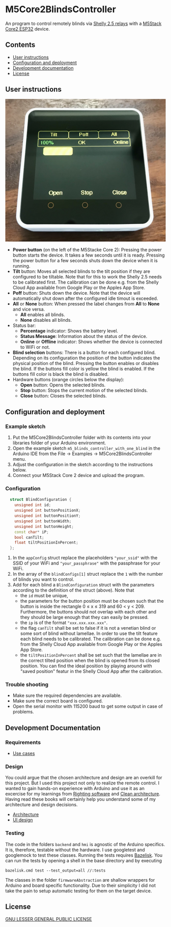 # M5Core2BlindsController

An program to control remotely blinds via [Shelly 2.5 relays](https://shelly.cloud/products/shelly-25-smart-home-automation-relay/) with a [M5Stack Core2 ESP32](https://shop.m5stack.com/collections/m5-controllers/products/m5stack-core2-esp32-iot-development-kit) device.

## Contents

- [User instructions](#user-instructions)
- [Configuration and deployment](#configuration-and-deployment)
- [Development documentation](#development-documentation)
- [License](#license)

## User instructions

![Image of M5Stack Core 2 executing the program](documentation/IMG_5804.jpg)

- **Power button** (on the left of the M5Stacke Core 2): Pressing the power button starts the device. It takes a few seconds until it is ready. Pressing the power button for a few seconds shuts down the device when it is running.
- **Tilt** button: Moves all selected blinds to the tilt position if they are configured to be tiltable. Note that for this to work the Shelly 2.5 needs to be calibrated first. The calibration can be done e.g. from the Shelly Cloud App available from Google Play or the Apples App Store.
- **Poff** button: Shuts down the device. Note that the device will automatically shut down after the configured idle timout is exceeded.
- **All** or **None** button: When pressed the label changes from **All** to **None** and vice versa.
  - **All** enables all blinds.
  - **None** disables all blinds.
- Status bar:
  - **Percentage** indicator: Shows the battery level.
  - **Status Message**: Information about the status of the device.
  - **Online** or **Offline** indicator: Shows whether the device is connected to WiFi or not.
- **Blind selection** buttons: There is a button for each configured blind. Depending on its configuration the position of the button indicates the physical position of the blind. Pressing the button enables or disables the blind. If the buttons fill color is yellow the blind is enabled. If the buttons fill color is black the blind is disabled.
- Hardware buttons (orange circles below the display):
  - **Open** button: Opens the selected blinds.
  - **Stop** button: Stops the current motion of the selected blinds.
  - **Close** button: Closes the selected blinds.

## Configuration and deployment

### Example sketch

1. Put the M5Core2BlindsController folder with its contents into your libraries folder of your Arduino environment.
2. Open the example sketch `m5_blinds_controller_with_one_blind` in the Arduino IDE from the File &rarr; Examples &rarr; M5Core2BlindsController menu.
3. Adjust the configuration in the sketch according to the instructions below.
4. Connect your M5Stack Core 2 device and upload the program.

### Configuration

```C++
  struct BlindConfiguration {
    unsigned int id;
    unsigned int buttonPositionX;
    unsigned int buttonPositionY;
    unsigned int buttonWidth;
    unsigned int buttonHeight;
    const char* iP;
    bool canTilt;
    float tiltPositionInPercent;
  };
```

1. In the `appConfig` struct replace the placeholders `"your_ssid"` with the SSID of your WiFi and `"your_passphrase"` with the passphrase for your WiFi.
2. In the array of the `blindConfigs[1]` struct replace the `1` with the number of blinds you want to control.
3. Add for each blind a `BlindConfiguration` struct with the parameters according to the definition of the struct (above). Note that
   - the `id` must be unique,
   - the parameters for the button position must be chosen such that the button is inside the rectangle 0 &le; x &le; 319 and 60 &lt; y &lt; 209. Furthermore, the buttons should not overlap with each other and they should be large enough that they can easily be pressed.
   - the `ip` is of the format `"xxx.xxx.xxx.xxx"`.
   - the flag `canTilt` shall be set to false if it is not a venetian blind or some sort of blind without lamellae. In order to use the tilt feature each blind needs to be calibrated. The calibration can be done e.g. from the Shelly Cloud App available from Google Play or the Apples App Store.
   - the `tiltPositionInPercent` shall be set such that the lamellae are in the correct tilted position when the blind is opened from its closed position. You can find the ideal position by playing around with "saved position" featur in the Shelly Cloud App after the calibration.

### Trouble shooting

- Make sure the required dependencies are available.
- Make sure the correct board is configured.
- Open the serial monitor with 115200 baud to get some output in case of problems.

## Development Documentation

### Requirements

- [Use cases](documentation/use-cases.md)

### Design

You could argue that the chosen architecture and design are an overkill for this project. But I used this project not only to realize the remote control. I wanted to gain hands-on experience with Arduino and use it as an excercise for my learnings from [Righting software](https://g.co/kgs/HB29Pg) and [Clean architecture](https://g.co/kgs/wm3xkQ). Having read these books will certainly help you understand some of my architecture and design decisions.

- [Architecture](documentation/architecture.md)
- [UI design](documentation/ui-design.md)

### Testing

The code in the folders `backend` and `hmi` is agnostic of the Arduino specifics. It is, therefore, testable without the hardware. I use googletest and googlemock to test these classes. Running the tests requires [Bazelisk](https://github.com/bazelbuild/bazelisk). You can run the tests by opening a shell in the base directory and by executing

```Shell
bazelisk.cmd test --test_output=all //:tests
```

The classes in the folder `firmwareAbstraction` are shallow wrappers for Arduino and board specific functionality. Due to their simplicity I did not take the pain to setup automatic testing for them on the target device.

## License

[GNU LESSER GENERAL PUBLIC LICENSE](COPYING.LESSER.md)
